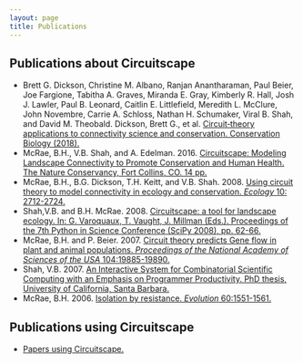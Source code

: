 ```yaml
---
layout: page
title: Publications
---
```


## Publications about Circuitscape
- Brett G. Dickson, Christine M. Albano, Ranjan Anantharaman, Paul Beier, Joe Fargione, Tabitha A. Graves, Miranda E. Gray, Kimberly R. Hall, Josh J. Lawler, Paul B. Leonard, Caitlin E. Littlefield, Meredith L. McClure, John Novembre, Carrie A. Schloss, Nathan H. Schumaker, Viral B. Shah, and David M. Theobald. Dickson, Brett G., et al. [Circuit‐theory applications to connectivity science and conservation. Conservation Biology (2018).](pubs/consbio_circuitscape_review.pdf)
- McRae, B.H., V.B. Shah, and A. Edelman. 2016. [Circuitscape: Modeling Landscape Connectivity to Promote Conservation and Human Health. The Nature Conservancy, Fort Collins, CO. 14 pp.](https://www.circuitscape.org/downloads/files/McRae%20et%20al.%202016.%20Circuitscape%20Connectivity%20Modeling%20for%20Conservation%20and%20Human%20Health.pdf?attredirects=0&d=1)
- McRae, B.H., B.G. Dickson, T.H. Keitt, and V.B. Shah. 2008. [Using circuit theory to model connectivity in ecology and conservation. *Ecology* 10: 2712-2724.](http://www.circuitscape.org/downloads/files/McRae_et_al_2008_Ecology.pdf?attredirects=0)
- Shah,V.B. and B.H. McRae. 2008. [Circuitscape: a tool for landscape ecology. In: G. Varoquaux, T. Vaught, J. Millman (Eds.). Proceedings of the 7th Python in Science Conference (SciPy 2008), pp. 62-66.](https://www.circuitscape.org/downloads/files/Shah_McRae_Circuitscape_Python_Scipy08.pdf?attredirects=0)
- McRae, B.H. and P. Beier. 2007. [Circuit theory predicts Gene flow in plant and animal populations. *Proceedings of the National Academy of Sciences of the USA* 104:19885-19890.](https://www.circuitscape.org/downloads/files/McRae_Beier_2007_PNAS.pdf?attredirects=0)
- Shah, V.B. 2007. [An Interactive System for Combinatorial Scientific Computing with an Emphasis on Programmer Productivity. PhD thesis, University of California, Santa Barbara.](https://www.circuitscape.org/downloads/files/Shah_thesis.pdf?attredirects=0)
- McRae, B.H. 2006. [Isolation by resistance. *Evolution* 60:1551-1561.](https://www.circuitscape.org/downloads/files/McRae_2006_IBR_Evolution.pdf?attredirects=0)

## Publications using Circuitscape

- [Papers using Circuitscape.](https://scholar.google.com/scholar?cites=9518024834481013047&as_sdt=40000005&sciodt=0,22&hl=en)
